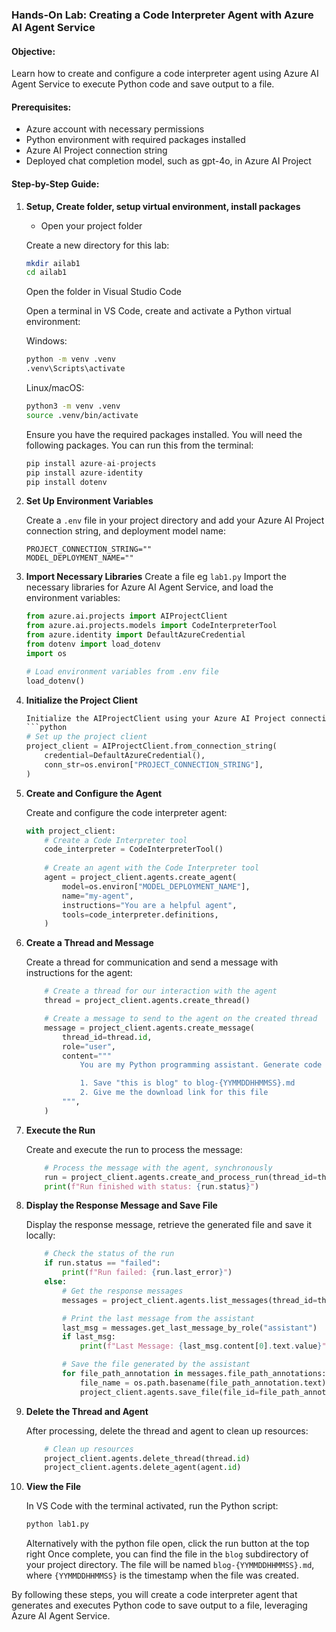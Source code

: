 ### Hands-On Lab: Creating a Code Interpreter Agent with Azure AI Agent Service

#### Objective:
Learn how to create and configure a code interpreter agent using Azure AI Agent Service to execute Python code and save output to a file.

#### Prerequisites:
- Azure account with necessary permissions
- Python environment with required packages installed
- Azure AI Project connection string
- Deployed chat completion model, such as gpt-4o, in Azure AI Project

#### Step-by-Step Guide:

1. **Setup, Create folder, setup virtual environment, install packages**


	- Open your project folder

	Create a new directory for this lab:
	```bash
	mkdir ailab1
	cd ailab1
	```
	Open the folder in Visual Studio Code

	Open a terminal in VS Code, create and activate a Python virtual environment:

	Windows:
	```cmd
	python -m venv .venv
	.venv\Scripts\activate
	```

	Linux/macOS:
	```bash
	python3 -m venv .venv
	source .venv/bin/activate
	```


	Ensure you have the required packages installed. You will need the following packages. You can run this from the terminal:

	```python
	pip install azure-ai-projects
	pip install azure-identity
	pip install dotenv
	```

2. **Set Up Environment Variables**

	Create a `.env` file in your project directory and add your Azure AI Project connection string, and deployment model name:
	```plaintext
	PROJECT_CONNECTION_STRING=""
	MODEL_DEPLOYMENT_NAME=""
	```

3. **Import Necessary Libraries**
	Create a file eg  `lab1.py` 
	Import the necessary libraries for Azure AI Agent Service, and load the environment variables:
	```python
	from azure.ai.projects import AIProjectClient
	from azure.ai.projects.models import CodeInterpreterTool
	from azure.identity import DefaultAzureCredential
	from dotenv import load_dotenv
	import os
	
	# Load environment variables from .env file
	load_dotenv()
	```

4. **Initialize the Project Client**

	
	
	```python
	Initialize the AIProjectClient using your Azure AI Project connection string:
	```python
	# Set up the project client
	project_client = AIProjectClient.from_connection_string(
		credential=DefaultAzureCredential(),
		conn_str=os.environ["PROJECT_CONNECTION_STRING"],
	)
	```

5. **Create and Configure the Agent**

	Create and configure the code interpreter agent:
	```python
	with project_client:
		# Create a Code Interpreter tool
		code_interpreter = CodeInterpreterTool()
		
		# Create an agent with the Code Interpreter tool
		agent = project_client.agents.create_agent(
			model=os.environ["MODEL_DEPLOYMENT_NAME"],
			name="my-agent",
			instructions="You are a helpful agent",
			tools=code_interpreter.definitions,
		)
	```

6. **Create a Thread and Message**

	Create a thread for communication and send a message with instructions for the agent:
	```python
        # Create a thread for our interaction with the agent
        thread = project_client.agents.create_thread()

        # Create a message to send to the agent on the created thread
        message = project_client.agents.create_message(
            thread_id=thread.id,
            role="user",
            content="""
                You are my Python programming assistant. Generate code and execute it according to the following requirements:

                1. Save "this is blog" to blog-{YYMMDDHHMMSS}.md
                2. Give me the download link for this file
            """,
        )
	```

7. **Execute the Run**

	Create and execute the run to process the message:
	```python
        # Process the message with the agent, synchronously
        run = project_client.agents.create_and_process_run(thread_id=thread.id, agent_id=agent.id)
        print(f"Run finished with status: {run.status}")
	```

8. **Display the Response Message and Save File**

	Display the response message, retrieve the generated file and save it locally:
	```python
        # Check the status of the run
        if run.status == "failed":
            print(f"Run failed: {run.last_error}")
        else:
            # Get the response messages
            messages = project_client.agents.list_messages(thread_id=thread.id)

            # Print the last message from the assistant
            last_msg = messages.get_last_message_by_role("assistant")
            if last_msg:
                print(f"Last Message: {last_msg.content[0].text.value}")

            # Save the file generated by the assistant
            for file_path_annotation in messages.file_path_annotations:
                file_name = os.path.basename(file_path_annotation.text)
                project_client.agents.save_file(file_id=file_path_annotation.file_path.file_id, file_name=file_name, target_dir="./blog")
	```

9. **Delete the Thread and Agent**

    After processing, delete the thread and agent to clean up resources:
    ```python
        # Clean up resources
        project_client.agents.delete_thread(thread.id)
        project_client.agents.delete_agent(agent.id)
    ```

10. **View the File**

	In VS Code with the terminal activated, run the Python script:
	```bash
	python lab1.py
	```
	Alternatively with the python file open, click the run button at the top right
	Once complete, you can find the file in the `blog` subdirectory of your project directory. The file will be named `blog-{YYMMDDHHMMSS}.md`, where `{YYMMDDHHMMSS}` is the timestamp when the file was created.

By following these steps, you will create a code interpreter agent that generates and executes Python code to save output to a file, leveraging Azure AI Agent Service.